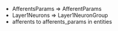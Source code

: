 - AfferentsParams => AfferentParams
- Layer1Neurons => Layer1NeuronGroup
- afferents to afferents_params in entities